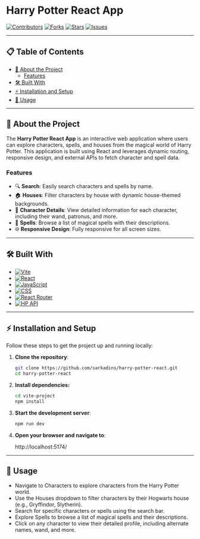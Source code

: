 # Harry Potter React App

[![Contributors](https://img.shields.io/github/contributors/sarkadins/harry-potter-react?style=flat-square)](https://github.com/sarkadins/harry-potter-react/graphs/contributors)
[![Forks](https://img.shields.io/github/forks/sarkadins/harry-potter-react?style=flat-square)](https://github.com/sarkadins/harry-potter-react/forks)
[![Stars](https://img.shields.io/github/stars/sarkadins/harry-potter-react?style=flat-square)](https://github.com/sarkadins/harry-potter-react/stargazers)
[![Issues](https://img.shields.io/github/issues/sarkadins/harry-potter-react?style=flat-square)](https://github.com/sarkadins/harry-potter-react/issues)


---
## 📋 Table of Contents

- [🌟 About the Project](#-about-the-project)
  - [Features](#features)
- [🛠️ Built With](#️-built-with)
- [⚡ Installation and Setup](#-installation-and-setup)
- [🚀 Usage](#-usage)

---

## 🌟 About the Project

The **Harry Potter React App** is an interactive web application where users can explore characters, spells, and houses from the magical world of Harry Potter. This application is built using React and leverages dynamic routing, responsive design, and external APIs to fetch character and spell data.

### Features

- 🔍 **Search**: Easily search characters and spells by name.
- 🏠 **Houses**: Filter characters by house with dynamic house-themed backgrounds.
- 📜 **Character Details**: View detailed information for each character, including their wand, patronus, and more.
- 🌌 **Spells**: Browse a list of magical spells with their descriptions.
- 🌐 **Responsive Design**: Fully responsive for all screen sizes.

---

## 🛠️ Built With 

- [![Vite](https://img.shields.io/badge/vite-4.0.0-purple?style=flat-square&logo=vite)](https://vitejs.dev/)
- [![React](https://img.shields.io/badge/react-18.0.0-blue?style=flat-square&logo=react)](https://reactjs.org/) 
- [![JavaScript](https://img.shields.io/badge/javascript-ES6-yellow?style=flat-square&logo=javascript)](https://developer.mozilla.org/en-US/docs/Web/JavaScript) 
- [![CSS](https://img.shields.io/badge/css-3-blue?style=flat-square&logo=css3)](https://developer.mozilla.org/en-US/docs/Web/CSS)
- [![React Router](https://img.shields.io/badge/react--router-6.0.0-critical?style=flat-square&logo=react-router)](https://reactrouter.com/)
- [![HP API](https://img.shields.io/badge/HP--API-available-brightgreen?style=flat-square&logo=magic-the-gathering)](https://hp-api.onrender.com/) 


---

## ⚡ Installation and Setup

Follow these steps to get the project up and running locally:

1. **Clone the repository**:
   ```bash
   git clone https://github.com/sarkadins/harry-potter-react.git
   cd harry-potter-react
2. **Install dependencies:**
   ```bash
   cd vite-project
   npm install
3. **Start the development server**:
   ```bash
   npm run dev
4. **Open your browser and navigate to**:

   http://localhost:5174/

---

## 🚀 Usage

- Navigate to Characters to explore characters from the Harry Potter world.
- Use the Houses dropdown to filter characters by their Hogwarts house (e.g., Gryffindor, Slytherin).
- Search for specific characters or spells using the search bar.
- Explore Spells to browse a list of magical spells and their descriptions.
- Click on any character to view their detailed profile, including alternate names, wand, and more.
